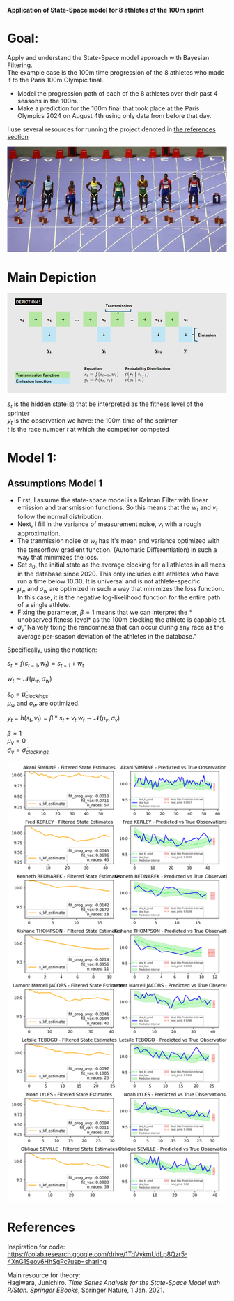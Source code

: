 **Application of State-Space model for 8 athletes of the 100m sprint**

# Goal:

Apply and understand the State-Space model approach with Bayesian Filtering.  
The example case is the 100m time progression of the 8 athletes who made it to the Paris 100m Olympic final.
- Model the progression path of each of the 8 athletes over their past 4 seasons in the 100m.
- Make a prediction for the 100m final that took place at the Paris Olympics 2024 on August 4th using only data from before that day.  
  
I use several resources for running the project denoted in [the references section](#References)
  
![Fabrizio Bensch/Reuters](https://github.com/V-Mitch/track_ssm/blob/master/start_100m.jpg)
  
# Main Depiction

![](https://github.com/V-Mitch/track_ssm/blob/master/depiction_1.png)
  
$s_t$ is the hidden state(s) that be interpreted as the fitness level of the sprinter  
$y_t$ is the observation we have: the 100m time of the sprinter  
$t$ is the race number $t$ at which the competitor competed  
  
# Model 1:
  
## Assumptions Model 1
- First, I assume the state-space model is a Kalman Filter with linear emission and transmission functions. So this means that the $w_t$ and $v_t$ follow the normal distribution.  
- Next, I fill in the variance of measurement noise, $v_t$ with a rough approximation.  
- The tranmission noise or $w_t$ has it's mean and variance optimized with the tensorflow gradient function. (Automatic Differentiation) in such a way that minimizes the loss.
- Set $s_0$, the initial state as the average clocking for all athletes in all races in the database since 2020. This only includes elite athletes who have run a time below 10.30. It is universal and is not athlete-specific.  
- $\mu_w$ and $\sigma_w$ are optimized in such a way that minimizes the loss function. In this case, it is the negative log-likelihood function for the entire path of a single athlete.  
- Fixing the parameter, $\beta = 1$ means that we can interpret the * unobserved fitness level* as the 100m clocking the athlete is capable of.  
- $\sigma_v$"Naively fixing the randomness that can occur during any race as the average per-season deviation of the athletes in the database."  
  
Specifically, using the notation:
  
$s_t = f(s_{t-1},w_t) = s_{t-1} + w_t$  
 
$w_t \sim \mathcal{N}(\mu_{w}, \sigma_{w})$
  
$s_0 = \hat{\mu}_{clockings}$  
$\mu_w$ and $\sigma_w$ are optimized. 
  
$y_t = h(s_t, v_t) = \beta * s_t + v_t$
$w_t \sim \mathcal{N}(\mu_{v}, \sigma_{v})$
  
$\beta = 1$  
$\mu_v = 0$  
$\sigma_v = \hat{\sigma}_{clockings}$   

  

![](https://github.com/V-Mitch/track_ssm/blob/master/competitor_kalman_plots.png)

# References 
Inspiration for code:  
https://colab.research.google.com/drive/1TdVykmUdLp8Qzr5-4XnG1Seov6HhSgPc?usp=sharing  

Main resource for theory:  
Hagiwara, Junichiro. *Time Series Analysis for the State-Space Model with R/Stan. Springer EBooks*, Springer Nature, 1 Jan. 2021.  
